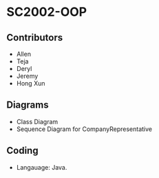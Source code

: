 # SC2002-OOP
## Contributors
- Allen
- Teja
- Deryl
- Jeremy
- Hong Xun

## Diagrams
- Class Diagram
- Sequence Diagram for CompanyRepresentative


## Coding
- Langauage: Java.